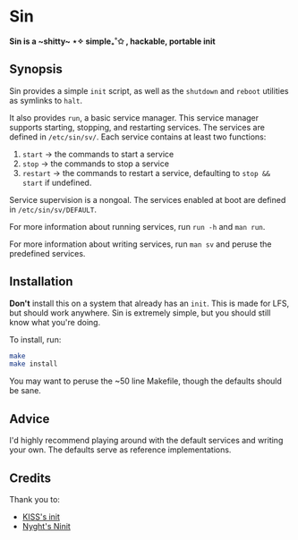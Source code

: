 # Sin

**Sin is a ~shitty~ ⋆✧ simple₊˚✩ , hackable, portable init**

## Synopsis
Sin provides a simple `init` script, as well as the `shutdown` and `reboot`
utilities as symlinks to `halt`.

It also provides `run`, a basic service manager. This service manager supports
starting, stopping, and restarting services. The services are defined in
`/etc/sin/sv/`. Each service contains at least two functions:
1. `start`   -> the commands to start a service
2. `stop`    -> the commands to stop a service
3. `restart` -> the commands to restart a service, defaulting to `stop && start`
   if undefined.

Service supervision is a nongoal. The services enabled at boot are defined in
`/etc/sin/sv/DEFAULT`.

For more information about running services, run `run -h` and `man run`.

For more information about writing services, run `man sv` and peruse the
predefined services.

## Installation
**Don't** install this on a system that already has an `init`. This is made for
LFS, but should work anywhere. Sin is extremely simple, but you should still
know what you're doing.

To install, run:
```sh
make
make install
```

You may want to peruse the ~50 line Makefile, though the defaults should be
sane.

## Advice
I'd highly recommend playing around with the default services and writing your
own. The defaults serve as reference implementations.

## Credits
Thank you to:
- [KISS's init](https://github.com/kisslinux/init)
- [Nyght's Ninit](https://git.disroot.org/nyght/ninit)
